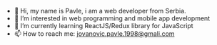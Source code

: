 - 👋 Hi, my name is Pavle, i am a web developer from Serbia.
- 👀 I’m interested in web programming and mobile app development
- 🌱 I’m currently learning ReactJS/Redux library for JavaScript
- 📫 How to reach me: jovanovic.pavle.1998@gmali.com

<!---
minzhoudu/minzhoudu is a ✨ special ✨ repository because its `README.md` (this file) appears on your GitHub profile.
You can click the Preview link to take a look at your changes.
--->
